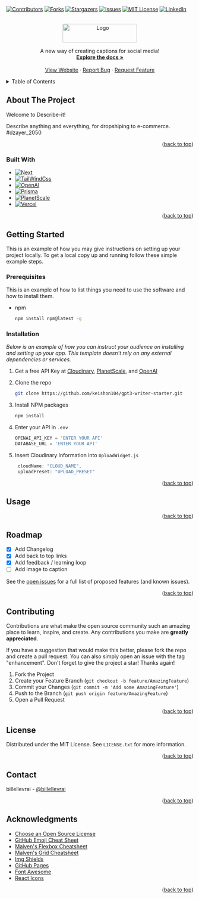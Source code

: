 <!-- Improved compatibility of back to top link: See: https://github.com/othneildrew/Best-README-Template/pull/73 -->
<a name="readme-top"></a>
<!--
*** Thanks for checking out the Best-README-Template. If you have a suggestion
*** that would make this better, please fork the repo and create a pull request
*** or simply open an issue with the tag "enhancement".
*** Don't forget to give the project a star!
*** Thanks again! Now go create something AMAZING! :D
-->



<!-- PROJECT SHIELDS -->
<!--
*** I'm using markdown "reference style" links for readability.
*** Reference links are enclosed in brackets [ ] instead of parentheses ( ).
*** See the bottom of this document for the declaration of the reference variables
*** for contributors-url, forks-url, etc. This is an optional, concise syntax you may use.
*** https://www.markdownguide.org/basic-syntax/#reference-style-links
-->
[![Contributors][contributors-shield]][contributors-url]
[![Forks][forks-shield]][forks-url]
[![Stargazers][stars-shield]][stars-url]
[![Issues][issues-shield]][issues-url]
[![MIT License][license-shield]][license-url]
[![LinkedIn][linkedin-shield]][linkedin-url]



<!-- PROJECT LOGO -->
<br />
<div align="center">
  <a href="https://github.com/keishon104/gpt3-writer-starter">
    <img src="./assets/captionlyLogoWhite.png" alt="Logo" width="200" height="50">
  </a>

  <p align="center">
    A new way of creating captions for social media!
    <br />
    <a href="https://github.com/keishon104/gpt3-writer-starter"><strong>Explore the docs »</strong></a>
    <br />
    <br />
    <a href="https://captionly.me/">View Website</a>
    ·
    <a href="https://github.com/keishon104/gpt3-writer-starter/issues">Report Bug</a>
    ·
    <a href="https://github.com/keishon104/gpt3-writer-starter/issues">Request Feature</a>
  </p>
</div>



<!-- TABLE OF CONTENTS -->
<details>
  <summary>Table of Contents</summary>
  <ol>
    <li>
      <a href="#about-the-project">About The Project</a>
      <ul>
        <li><a href="#built-with">Built With</a></li>
      </ul>
    </li>
    <li>
      <a href="#getting-started">Getting Started</a>
      <ul>
        <li><a href="#prerequisites">Prerequisites</a></li>
        <li><a href="#installation">Installation</a></li>
      </ul>
    </li>
    <li><a href="#usage">Usage</a></li>
    <li><a href="#roadmap">Roadmap</a></li>
    <li><a href="#contributing">Contributing</a></li>
    <li><a href="#license">License</a></li>
    <li><a href="#contact">Contact</a></li>
    <li><a href="#acknowledgments">Acknowledgments</a></li>
  </ol>
</details>



<!-- ABOUT THE PROJECT -->
## About The Project

<!-- [![Product Name Screen Shot][product-screenshot]](https://example.com) -->

Welcome to Describe-it!

Describe anything and everything, for dropshiping to e-commerce. #dzayer_2050

<p align="right">(<a href="#readme-top">back to top</a>)</p>



### Built With
* [![Next][Next.js]][Next-url]
* [![TailWindCss][TailWindCss]][TailWindCSS-url]
* [![OpenAI][OpenAI]][OpenAI-url]
* [![Prisma][Prisma.js]][Prisma-url]
* [![PlanetScale][PlanetScale.c]][PlanetScale.c-url]
* [![Vercel][Vercel.js]][Vercel-url]

<p align="right">(<a href="#readme-top">back to top</a>)</p>



<!-- GETTING STARTED -->
## Getting Started

This is an example of how you may give instructions on setting up your project locally.
To get a local copy up and running follow these simple example steps.

### Prerequisites

This is an example of how to list things you need to use the software and how to install them.
* npm
  ```sh
  npm install npm@latest -g
  ```

### Installation

_Below is an example of how you can instruct your audience on installing and setting up your app. This template doesn't rely on any external dependencies or services._

1. Get a free API Key at [Cloudinary](https://cloudinary.com/), [PlanetScale](https://planetscale.com/), and [OpenAI](https://openai.com/)
2. Clone the repo
   ```sh
   git clone https://github.com/keishon104/gpt3-writer-starter.git
   ```
3. Install NPM packages
   ```sh
   npm install
   ```
4. Enter your API in `.env`
   ```js
   OPENAI_API_KEY = 'ENTER YOUR API'
   DATABASE_URL = 'ENTER YOUR API'
   ```

5. Insert Cloudinary Information into `UploadWidget.js` 
   ```js
    cloudName: "CLOUD_NAME",
    uploadPreset: "UPLOAD_PRESET"
   ```

<p align="right">(<a href="#readme-top">back to top</a>)</p>



<!-- USAGE EXAMPLES -->
## Usage
<!-- 
Use this space to show useful examples of how a project can be used. Additional screenshots, code examples and demos work well in this space. You may also link to more resources.

_For more examples, please refer to the [Documentation](https://example.com)_ -->

<p align="right">(<a href="#readme-top">back to top</a>)</p>



<!-- ROADMAP -->
## Roadmap

- [x] Add Changelog
- [x] Add back to top links
- [x] Add feedback / learning loop
- [ ] Add image to caption

See the [open issues](https://github.com/othneildrew/Best-README-Template/issues) for a full list of proposed features (and known issues).

<p align="right">(<a href="#readme-top">back to top</a>)</p>



<!-- CONTRIBUTING -->
## Contributing

Contributions are what make the open source community such an amazing place to learn, inspire, and create. Any contributions you make are **greatly appreciated**.

If you have a suggestion that would make this better, please fork the repo and create a pull request. You can also simply open an issue with the tag "enhancement".
Don't forget to give the project a star! Thanks again!

1. Fork the Project
2. Create your Feature Branch (`git checkout -b feature/AmazingFeature`)
3. Commit your Changes (`git commit -m 'Add some AmazingFeature'`)
4. Push to the Branch (`git push origin feature/AmazingFeature`)
5. Open a Pull Request

<p align="right">(<a href="#readme-top">back to top</a>)</p>



<!-- LICENSE -->
## License

Distributed under the MIT License. See `LICENSE.txt` for more information.

<p align="right">(<a href="#readme-top">back to top</a>)</p>



<!-- CONTACT -->
## Contact

billellevrai - [@billellevrai](https://www.instagram.com/billellevrai/)


<p align="right">(<a href="#readme-top">back to top</a>)</p>



<!-- ACKNOWLEDGMENTS -->
## Acknowledgments

* [Choose an Open Source License](https://choosealicense.com)
* [GitHub Emoji Cheat Sheet](https://www.webpagefx.com/tools/emoji-cheat-sheet)
* [Malven's Flexbox Cheatsheet](https://flexbox.malven.co/)
* [Malven's Grid Cheatsheet](https://grid.malven.co/)
* [Img Shields](https://shields.io)
* [GitHub Pages](https://pages.github.com)
* [Font Awesome](https://fontawesome.com)
* [React Icons](https://react-icons.github.io/react-icons/search)

<p align="right">(<a href="#readme-top">back to top</a>)</p>



<!-- MARKDOWN LINKS & IMAGES -->
<!-- https://www.markdownguide.org/basic-syntax/#reference-style-links -->
[contributors-shield]: https://img.shields.io/github/contributors/keishon104/gpt3-writer-starter.svg?style=for-the-badge
[contributors-url]: https://github.com/keishon104/gpt3-writer-starter/graphs/contributors
[forks-shield]: https://img.shields.io/github/forks/keishon104/gpt3-writer-starter.svg?style=for-the-badge
[forks-url]: https://github.com/keishon104/gpt3-writer-starter/network/members
[stars-shield]: https://img.shields.io/github/stars/keishon104/gpt3-writer-starter.svg?style=for-the-badge
[stars-url]: https://github.com/keishon104/gpt3-writer-starter/stargazers
[issues-shield]: https://img.shields.io/github/issues/keishon104/gpt3-writer-starter.svg?style=for-the-badge
[issues-url]: https://github.com/keishon104/gpt3-writer-starter/issues
[license-shield]: https://img.shields.io/github/license/keishon104/gpt3-writer-starter.svg?style=for-the-badge
[license-url]: https://github.com/keishon104/gpt3-writer-starter/blob/master/LICENSE.txt
[linkedin-shield]: https://img.shields.io/badge/-LinkedIn-black.svg?style=for-the-badge&logo=linkedin&colorB=555
[linkedin-url]: https://www.linkedin.com/in/keishon-smith-782a36a4/
[product-screenshot]: images/screenshot.png
[Next.js]: https://img.shields.io/badge/next.js-000000?style=for-the-badge&logo=nextdotjs&logoColor=white
[Next-url]: https://nextjs.org/
[React.js]: https://img.shields.io/badge/React-20232A?style=for-the-badge&logo=react&logoColor=61DAFB
[React-url]: https://reactjs.org/
[Vue.js]: https://img.shields.io/badge/Vue.js-35495E?style=for-the-badge&logo=vuedotjs&logoColor=4FC08D
[Vue-url]: https://vuejs.org/

[PlanetScale.c]: https://img.shields.io/static/v1?style=for-the-badge&message=PlanetScale&color=000000&logo=PlanetScale&logoColor=FFFFFF&label=
[PlanetScale.c-url]: https://planetscale.com/

[Prisma.js]: https://img.shields.io/static/v1?style=for-the-badge&message=Prisma&color=2D3748&logo=Prisma&logoColor=FFFFFF&label=
[Prisma-url]: https://www.prisma.io/

[Vercel.js]: https://img.shields.io/static/v1?style=for-the-badge&message=Vercel&color=000000&logo=Vercel&logoColor=FFFFFF&label=
[Vercel-url]: https://vercel.com/

[TailWindCSS]: https://img.shields.io/static/v1?style=for-the-badge&message=Tailwind+CSS&color=222222&logo=Tailwind+CSS&logoColor=06B6D4&label=
[TailWindCSS-url]: https://tailwindcss.com/

[OpenAI]: https://img.shields.io/static/v1?style=for-the-badge&message=OpenAI&color=412991&logo=OpenAI&logoColor=FFFFFF&label=
[OpenAI-url]: https://openai.com/

[Angular-url]: https://angular.io/
[Svelte.dev]: https://img.shields.io/badge/Svelte-4A4A55?style=for-the-badge&logo=svelte&logoColor=FF3E00
[Svelte-url]: https://svelte.dev/
[Laravel.com]: https://img.shields.io/badge/Laravel-FF2D20?style=for-the-badge&logo=laravel&logoColor=white
[Laravel-url]: https://laravel.com
[Bootstrap.com]: https://img.shields.io/badge/Bootstrap-563D7C?style=for-the-badge&logo=bootstrap&logoColor=white
[Bootstrap-url]: https://getbootstrap.com
[JQuery.com]: https://img.shields.io/badge/jQuery-0769AD?style=for-the-badge&logo=jquery&logoColor=white
[JQuery-url]: https://jquery.com 